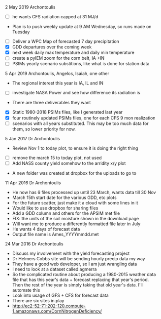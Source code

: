  2 May 2019 Archontoulis
 - [ ] he wants CFS radiation capped at 31 MJ/d
 - Plan is to push weekly update at 9 AM Wednesday, so runs made on Tuesday
 - [ ] Deliver a WPC Map of forecasted 7 day precipitation
 - [x] GDD departures over the coming week
 - [x] next week daily max temperature and daily min temperature
 - [ ] create a pyIEM zoom for the corn belt, IA->IN
 - [ ] PSIMs yearly scenario substitions, like what is done for station data

 5 Apr 2019 Archontoulis, Angelos, Isaiah, one other
 - The regional interest this year is IA, IL and IN
 - [ ] investigate NASA Power and see how difference its radiation is
 - There are three deliverables they want
 - [x] Static 1980-2018 PSIMs files, like I generated last year
 - [x] four routinely updated PSIMs files, one for each CFS 9 mon realization
 - [ ] scenarios with all years substituted.  This may be too much data for
       them, so lower priority for now.

 5 Jan 2017 Dr Archontoulis
 - Review Nov 1 to today plot, to ensure it is doing the right thing
 - [ ] remove the march 15 to today plot, not used
 - [ ] Add NASS county yield somehow to the arridity x/y plot
 - A new folder was created at dropbox for the uploads to go to

11 Apr 2016 Dr Archontoulis
 - He now has 6 files processed up until 23 March, wants data till 30 Nov
 - March 15th start date for the various GDD, etc plots
 - For the future scatter, just make it a cloud with some lines in it
 - Would like to use dropbox for sharing files
 - Add a GDD column and others for the APSIM met file
 - FIX: the units of the soil moisture shown in the download page
 - Will want me to produce a differently formatted file later in July
 - He wants 4 days of forecast data
 - Output file name is Ames_YYYYmmdd.met

24 Mar 2016 Dr Archontoulis
 - Discuss my involvement with the yield forecasting project
 - Dr Helmers Cobbs site will be sending hourly precip data my way
 - They have a good web developer, so I am just wrangling data
 - I need to look at a dataset called agmerra
 - So the complicated routine about producing a 1980-2015 weather data file
 that has this year's data + forecast replacing that year's period.  Then the
 rest of the year is simply taking that old year's data.  I'll automate this
 - Look into usage of GFS + CFS for forecast data
 - There are six sites in play
 - http://ec2-52-71-202-120.compute-1.amazonaws.com/CornNitrogenDeficiency/